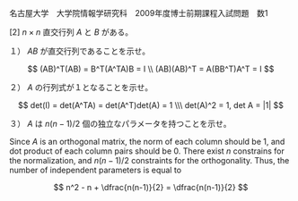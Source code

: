 名古屋大学　大学院情報学研究科　2009年度博士前期課程入試問題　数1

\[2] $n \times n$ 直交行列 $A$ と $B$ がある。

１） $AB$ が直交行列であることを示せ。

$$
    (AB)^T(AB) = B^T(A^TA)B = I \\
    (AB)(AB)^T = A(BB^T)A^T = I
$$

２） $A$ の行列式が１となることを示せ。

$$
    det(I) = det(A^TA) = det(A^T)det(A) = 1 \\\
    det(A)^2 = 1, det A = |1|
$$

３） $A$ は $n(n-1)/2$ 個の独立なパラメータを持つことを示せ。

Since $A$ is an orthogonal matrix, the norm of each column should be 1, and dot product of each column pairs should be 0. There exist $n$ constrains for the normalization, and $n(n-1)/2$ constraints for the orthogonality. Thus, the number of independent parameters is equal to 

$$
    n^2 - n + \dfrac{n(n-1)}{2} = \dfrac{n(n-1)}{2}
$$